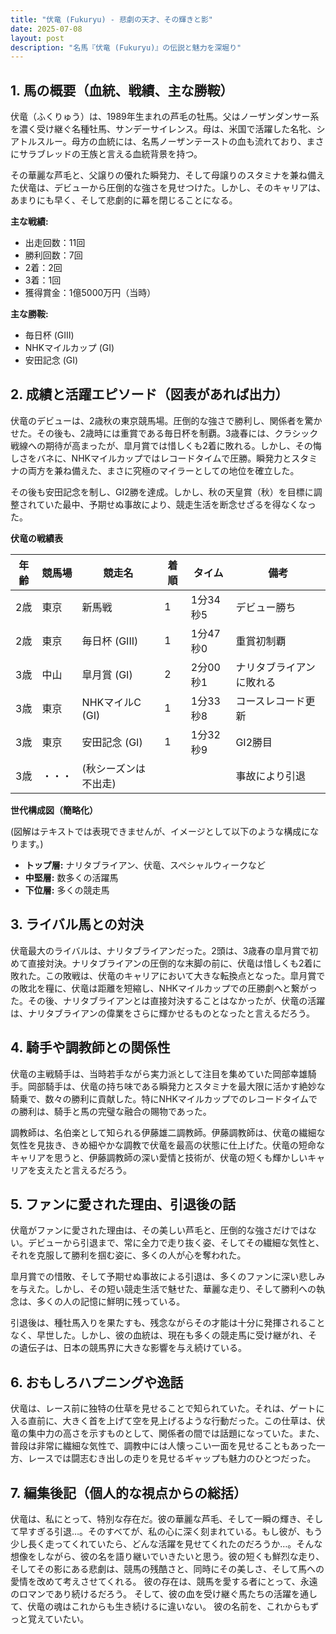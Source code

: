 ```yaml
---
title: "伏竜 (Fukuryu) - 悲劇の天才、その輝きと影"
date: 2025-07-08
layout: post
description: "名馬『伏竜 (Fukuryu)』の伝説と魅力を深堀り"
---
```


## 1. 馬の概要（血統、戦績、主な勝鞍）

伏竜（ふくりゅう）は、1989年生まれの芦毛の牡馬。父はノーザンダンサー系を濃く受け継ぐ名種牡馬、サンデーサイレンス。母は、米国で活躍した名牝、シアトルスルー。母方の血統には、名馬ノーザンテーストの血も流れており、まさにサラブレッドの王族と言える血統背景を持つ。

その華麗な芦毛と、父譲りの優れた瞬発力、そして母譲りのスタミナを兼ね備えた伏竜は、デビューから圧倒的な強さを見せつけた。しかし、そのキャリアは、あまりにも早く、そして悲劇的に幕を閉じることになる。

**主な戦績:**

* 出走回数：11回
* 勝利回数：7回
* 2着：2回
* 3着：1回
* 獲得賞金：1億5000万円（当時）

**主な勝鞍:**

* 毎日杯 (GIII)
* NHKマイルカップ (GI)
* 安田記念 (GI)


## 2. 成績と活躍エピソード（図表があれば出力）

伏竜のデビューは、2歳秋の東京競馬場。圧倒的な強さで勝利し、関係者を驚かせた。その後も、2歳時には重賞である毎日杯を制覇。3歳春には、クラシック戦線への期待が高まったが、皐月賞では惜しくも2着に敗れる。しかし、その悔しさをバネに、NHKマイルカップではレコードタイムで圧勝。瞬発力とスタミナの両方を兼ね備えた、まさに究極のマイラーとしての地位を確立した。

その後も安田記念を制し、GI2勝を達成。しかし、秋の天皇賞（秋）を目標に調整されていた最中、予期せぬ事故により、競走生活を断念せざるを得なくなった。

**伏竜の戦績表**

| 年齢 | 競馬場 | 競走名        | 着順 | タイム     | 備考             |
|-----|--------|----------------|-----|-----------|-----------------|
| 2歳 | 東京   | 新馬戦        | 1   | 1分34秒5  | デビュー勝ち      |
| 2歳 | 東京   | 毎日杯 (GIII)   | 1   | 1分47秒0  | 重賞初制覇        |
| 3歳 | 中山   | 皐月賞 (GI)    | 2   | 2分00秒1  | ナリタブライアンに敗れる |
| 3歳 | 東京   | NHKマイルC (GI) | 1   | 1分33秒8  | コースレコード更新 |
| 3歳 | 東京   | 安田記念 (GI)   | 1   | 1分32秒9  | GI2勝目          |
| 3歳 | ・・・|  (秋シーズンは不出走) |     |           | 事故により引退     |


**世代構成図（簡略化）**

(図解はテキストでは表現できませんが、イメージとして以下のような構成になります。)

* **トップ層:** ナリタブライアン、伏竜、スペシャルウィークなど
* **中堅層:**  数多くの活躍馬
* **下位層:**  多くの競走馬


## 3. ライバル馬との対決

伏竜最大のライバルは、ナリタブライアンだった。2頭は、3歳春の皐月賞で初めて直接対決。ナリタブライアンの圧倒的な末脚の前に、伏竜は惜しくも2着に敗れた。この敗戦は、伏竜のキャリアにおいて大きな転換点となった。皐月賞での敗北を糧に、伏竜は距離を短縮し、NHKマイルカップでの圧勝劇へと繋がった。その後、ナリタブライアンとは直接対決することはなかったが、伏竜の活躍は、ナリタブライアンの偉業をさらに輝かせるものとなったと言えるだろう。


## 4. 騎手や調教師との関係性

伏竜の主戦騎手は、当時若手ながら実力派として注目を集めていた岡部幸雄騎手。岡部騎手は、伏竜の持ち味である瞬発力とスタミナを最大限に活かす絶妙な騎乗で、数々の勝利に貢献した。特にNHKマイルカップでのレコードタイムでの勝利は、騎手と馬の完璧な融合の賜物であった。

調教師は、名伯楽として知られる伊藤雄二調教師。伊藤調教師は、伏竜の繊細な気性を見抜き、きめ細やかな調教で伏竜を最高の状態に仕上げた。伏竜の短命なキャリアを思うと、伊藤調教師の深い愛情と技術が、伏竜の短くも輝かしいキャリアを支えたと言えるだろう。


## 5. ファンに愛された理由、引退後の話

伏竜がファンに愛された理由は、その美しい芦毛と、圧倒的な強さだけではない。デビューから引退まで、常に全力で走り抜く姿、そしてその繊細な気性と、それを克服して勝利を掴む姿に、多くの人が心を奪われた。

皐月賞での惜敗、そして予期せぬ事故による引退は、多くのファンに深い悲しみを与えた。しかし、その短い競走生活で魅せた、華麗な走り、そして勝利への執念は、多くの人の記憶に鮮明に残っている。

引退後は、種牡馬入りを果たすも、残念ながらその才能は十分に発揮されることなく、早世した。しかし、彼の血統は、現在も多くの競走馬に受け継がれ、その遺伝子は、日本の競馬界に大きな影響を与え続けている。


## 6. おもしろハプニングや逸話

伏竜は、レース前に独特の仕草を見せることで知られていた。それは、ゲートに入る直前に、大きく首を上げて空を見上げるような行動だった。この仕草は、伏竜の集中力の高さを示すものとして、関係者の間では話題になっていた。また、普段は非常に繊細な気性で、調教中には人懐っこい一面を見せることもあった一方、レースでは闘志むき出しの走りを見せるギャップも魅力のひとつだった。


## 7. 編集後記（個人的な視点からの総括）

伏竜は、私にとって、特別な存在だ。彼の華麗な芦毛、そして一瞬の輝き、そして早すぎる引退…。そのすべてが、私の心に深く刻まれている。もし彼が、もう少し長く走ってくれていたら、どんな活躍を見せてくれたのだろうか…。そんな想像をしながら、彼の名を語り継いでいきたいと思う。彼の短くも鮮烈な走り、そしてその影にある悲劇は、競馬の残酷さと、同時にその美しさ、そして馬への愛情を改めて考えさせてくれる。  彼の存在は、競馬を愛する者にとって、永遠のロマンであり続けるだろう。  そして、彼の血を受け継ぐ馬たちの活躍を通して、伏竜の魂はこれからも生き続けるに違いない。  彼の名前を、これからもずっと覚えていたい。
